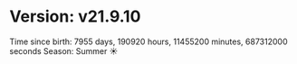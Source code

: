 # Version: v21.9.10
Time since birth: 7955 days, 190920 hours, 11455200 minutes, 687312000 seconds
Season: Summer ☀️
